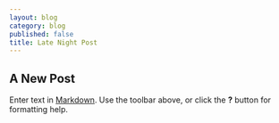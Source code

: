 ```yaml
---
layout: blog
category: blog
published: false
title: Late Night Post
---
```


## A New Post

Enter text in [Markdown](http://daringfireball.net/projects/markdown/). Use the toolbar above, or click the **?** button for formatting help.
